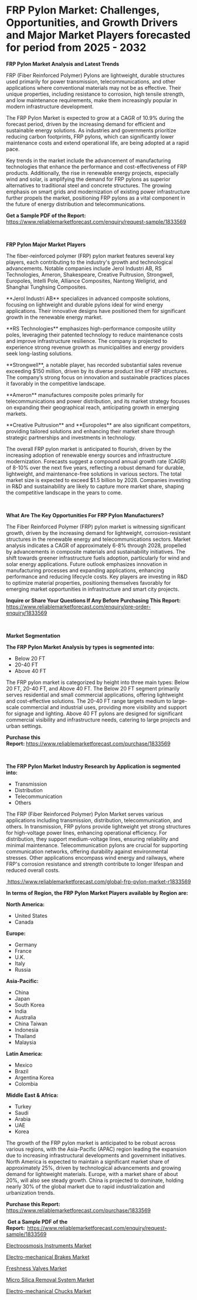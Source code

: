 <p><h1>FRP Pylon Market: Challenges, Opportunities, and Growth Drivers and Major Market Players forecasted for period from 2025 - 2032</h1></p><p><strong>FRP Pylon Market Analysis and Latest Trends</strong></p>
<p><p>FRP (Fiber Reinforced Polymer) Pylons are lightweight, durable structures used primarily for power transmission, telecommunications, and other applications where conventional materials may not be as effective. Their unique properties, including resistance to corrosion, high tensile strength, and low maintenance requirements, make them increasingly popular in modern infrastructure development. </p><p>The FRP Pylon Market is expected to grow at a CAGR of 10.9% during the forecast period, driven by the increasing demand for efficient and sustainable energy solutions. As industries and governments prioritize reducing carbon footprints, FRP pylons, which can significantly lower maintenance costs and extend operational life, are being adopted at a rapid pace. </p><p>Key trends in the market include the advancement of manufacturing technologies that enhance the performance and cost-effectiveness of FRP products. Additionally, the rise in renewable energy projects, especially wind and solar, is amplifying the demand for FRP pylons as superior alternatives to traditional steel and concrete structures. The growing emphasis on smart grids and modernization of existing power infrastructure further propels the market, positioning FRP pylons as a vital component in the future of energy distribution and telecommunications.</p></p>
<p><strong>Get a Sample PDF of the Report:&nbsp;</strong> <a href="https://www.reliablemarketforecast.com/enquiry/request-sample/1833569?utm_campaign=1833&utm_medium=2&utm_source=Github&utm_content=ia&utm_term=26032025&utm_id=frp-pylon">https://www.reliablemarketforecast.com/enquiry/request-sample/1833569</a></p>
<p>&nbsp;</p>
<p><strong>FRP Pylon Major Market Players</strong></p>
<p><p>The fiber-reinforced polymer (FRP) pylon market features several key players, each contributing to the industry's growth and technological advancements. Notable companies include Jerol Industri AB, RS Technologies, Ameron, Shakespeare, Creative Pultrusion, Strongwell, Europoles, Intelli Pole, Alliance Composites, Nantong Wellgrid, and Shanghai Tunghsing Composites.</p><p>**Jerol Industri AB** specializes in advanced composite solutions, focusing on lightweight and durable pylons ideal for wind energy applications. Their innovative designs have positioned them for significant growth in the renewable energy market.</p><p>**RS Technologies** emphasizes high-performance composite utility poles, leveraging their patented technology to reduce maintenance costs and improve infrastructure resilience. The company is projected to experience strong revenue growth as municipalities and energy providers seek long-lasting solutions.</p><p>**Strongwell**, a notable player, has recorded substantial sales revenue exceeding $150 million, driven by its diverse product line of FRP structures. The company’s strong focus on innovation and sustainable practices places it favorably in the competitive landscape.</p><p>**Ameron** manufactures composite poles primarily for telecommunications and power distribution, and its market strategy focuses on expanding their geographical reach, anticipating growth in emerging markets.</p><p>**Creative Pultrusion** and **Europoles** are also significant competitors, providing tailored solutions and enhancing their market share through strategic partnerships and investments in technology.</p><p>The overall FRP pylon market is anticipated to flourish, driven by the increasing adoption of renewable energy sources and infrastructure modernization. Forecasts suggest a compound annual growth rate (CAGR) of 8-10% over the next five years, reflecting a robust demand for durable, lightweight, and maintenance-free solutions in various sectors. The total market size is expected to exceed $1.5 billion by 2028. Companies investing in R&D and sustainability are likely to capture more market share, shaping the competitive landscape in the years to come.</p></p>
<p>&nbsp;</p>
<p><strong>What Are The Key Opportunities For FRP Pylon Manufacturers?</strong></p>
<p><p>The Fiber Reinforced Polymer (FRP) pylon market is witnessing significant growth, driven by the increasing demand for lightweight, corrosion-resistant structures in the renewable energy and telecommunications sectors. Market analysis indicates a CAGR of approximately 6-8% through 2028, propelled by advancements in composite materials and sustainability initiatives. The shift towards greener infrastructure fuels adoption, particularly for wind and solar energy applications. Future outlook emphasizes innovation in manufacturing processes and expanding applications, enhancing performance and reducing lifecycle costs. Key players are investing in R&D to optimize material properties, positioning themselves favorably for emerging market opportunities in infrastructure and smart city projects.</p></p>
<p><strong>Inquire or Share Your Questions If Any Before Purchasing This Report:</strong> <a href="https://www.reliablemarketforecast.com/enquiry/pre-order-enquiry/1833569?utm_campaign=1833&utm_medium=2&utm_source=Github&utm_content=ia&utm_term=26032025&utm_id=frp-pylon">https://www.reliablemarketforecast.com/enquiry/pre-order-enquiry/1833569</a></p>
<p>&nbsp;</p>
<p><strong>Market Segmentation</strong></p>
<p><strong>The FRP Pylon Market Analysis by types is segmented into:</strong></p>
<p><ul><li>Below 20 FT</li><li>20-40 FT</li><li>Above 40 FT</li></ul></p>
<p><p>The FRP pylon market is categorized by height into three main types: Below 20 FT, 20-40 FT, and Above 40 FT. The Below 20 FT segment primarily serves residential and small commercial applications, offering lightweight and cost-effective solutions. The 20-40 FT range targets medium to large-scale commercial and industrial uses, providing more visibility and support for signage and lighting. Above 40 FT pylons are designed for significant commercial visibility and infrastructure needs, catering to large projects and urban settings.</p></p>
<p><strong>Purchase this Report:&nbsp;</strong><a href="https://www.reliablemarketforecast.com/purchase/1833569?utm_campaign=1833&utm_medium=2&utm_source=Github&utm_content=ia&utm_term=26032025&utm_id=frp-pylon">https://www.reliablemarketforecast.com/purchase/1833569</a></p>
<p>&nbsp;</p>
<p><strong>The FRP Pylon Market Industry Research by Application is segmented into:</strong></p>
<p><ul><li>Transmission</li><li>Distribution</li><li>Telecommunication</li><li>Others</li></ul></p>
<p><p>The FRP (Fiber Reinforced Polymer) Pylon Market serves various applications including transmission, distribution, telecommunication, and others. In transmission, FRP pylons provide lightweight yet strong structures for high-voltage power lines, enhancing operational efficiency. For distribution, they support medium-voltage lines, ensuring reliability and minimal maintenance. Telecommunication pylons are crucial for supporting communication networks, offering durability against environmental stresses. Other applications encompass wind energy and railways, where FRP's corrosion resistance and strength contribute to longer lifespan and reduced overall costs.</p></p>
<p><a href="https://www.reliablemarketforecast.com/global-frp-pylon-market-r1833569?utm_campaign=1833&utm_medium=2&utm_source=Github&utm_content=ia&utm_term=26032025&utm_id=frp-pylon">&nbsp;https://www.reliablemarketforecast.com/global-frp-pylon-market-r1833569</a></p>
<p><strong>In terms of Region, the FRP Pylon Market Players available by Region are:</strong></p>
<p>
    <p> <strong> North America: </strong>
        <ul>
            <li>United States</li>
            <li>Canada</li>
        </ul>
        </p> 
    <p> <strong> Europe: </strong>
        <ul>
            <li>Germany</li>
            <li>France</li>
            <li>U.K.</li>
            <li>Italy</li>
            <li>Russia</li>
        </ul>
        </p> 
    <p> <strong> Asia-Pacific: </strong>
        <ul>
            <li>China</li>
            <li>Japan</li>
            <li>South Korea</li>
            <li>India</li>
            <li>Australia</li>
            <li>China Taiwan</li>
            <li>Indonesia</li>
            <li>Thailand</li>
            <li>Malaysia</li>
        </ul>
        </p> 
    <p> <strong> Latin America: </strong>
        <ul>
            <li>Mexico</li>
            <li>Brazil</li>
            <li>Argentina Korea</li>
            <li>Colombia</li>
        </ul>
        </p> 
    <p> <strong> Middle East & Africa: </strong>
        <ul>
            <li>Turkey</li>
            <li>Saudi</li>
            <li>Arabia</li>
            <li>UAE</li>
            <li>Korea</li>
        </ul>
    </p>
    </p>
<p><p>The growth of the FRP pylon market is anticipated to be robust across various regions, with the Asia-Pacific (APAC) region leading the expansion due to increasing infrastructural developments and government initiatives. North America is expected to maintain a significant market share of approximately 25%, driven by technological advancements and growing demand for lightweight materials. Europe, with a market share of about 20%, will also see steady growth. China is projected to dominate, holding nearly 30% of the global market due to rapid industrialization and urbanization trends.</p></p>
<p><strong>Purchase this Report: </strong><a href="https://www.reliablemarketforecast.com/purchase/1833569?utm_campaign=1833&utm_medium=2&utm_source=Github&utm_content=ia&utm_term=26032025&utm_id=frp-pylon">https://www.reliablemarketforecast.com/purchase/1833569</a></p>
<p>&nbsp;<strong>Get a Sample PDF of the Report:&nbsp;&nbsp;</strong><a href="https://www.reliablemarketforecast.com/enquiry/request-sample/1833569?utm_campaign=1833&utm_medium=2&utm_source=Github&utm_content=ia&utm_term=26032025&utm_id=frp-pylon">https://www.reliablemarketforecast.com/enquiry/request-sample/1833569</a></p>
<p><strong></strong></p>
<p><p><a href="https://github.com/ebalabenoot/Market-Research-Report-List-1/blob/main/electroosmosis-instruments-market.md?utm_campaign=1833&utm_medium=2&utm_source=Github&utm_content=ia&utm_term=26032025&utm_id=frp-pylon">Electroosmosis Instruments Market</a></p><p><a href="https://github.com/nellygussisy/Market-Research-Report-List-1/blob/main/electro-mechanical-brakes-market.md?utm_campaign=1833&utm_medium=2&utm_source=Github&utm_content=ia&utm_term=26032025&utm_id=frp-pylon">Electro-mechanical Brakes Market</a></p><p><a href="https://github.com/handyiongikg/Market-Research-Report-List-1/blob/main/freshness-valves-market.md?utm_campaign=1833&utm_medium=2&utm_source=Github&utm_content=ia&utm_term=26032025&utm_id=frp-pylon">Freshness Valves Market</a></p><p><a href="https://github.com/cwasicioaie/Market-Research-Report-List-1/blob/main/micro-silica-removal-system-market.md?utm_campaign=1833&utm_medium=2&utm_source=Github&utm_content=ia&utm_term=26032025&utm_id=frp-pylon">Micro Silica Removal System Market</a></p><p><a href="https://github.com/budenhanelfc/Market-Research-Report-List-1/blob/main/electro-mechanical-chucks-market.md?utm_campaign=1833&utm_medium=2&utm_source=Github&utm_content=ia&utm_term=26032025&utm_id=frp-pylon">Electro-mechanical Chucks Market</a></p></p>